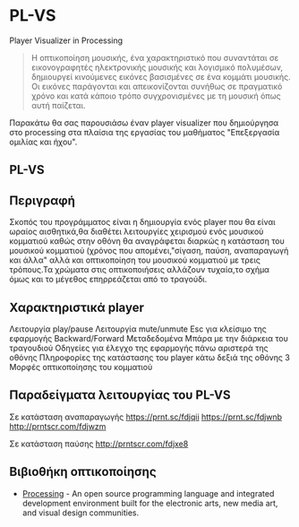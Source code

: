 # PL-VS
Player Visualizer in Processing


> Η οπτικοποίηση μουσικής, ένα χαρακτηριστικό που συναντάται σε εικονογραφητές ηλεκτρονικής μουσικής και λογισμικό πολυμέσων, δημιουργεί κινούμενες εικόνες βασισμένες σε ένα κομμάτι μουσικής. Οι εικόνες παράγονται και απεικονίζονται συνήθως σε πραγματικό χρόνο και κατά κάποιο τρόπο συγχρονισμένες με τη μουσική όπως αυτή παίζεται.

Παρακάτω θα σας παρουσιάσω έναν player visualizer που δημιούργησα στο processing στα πλαίσια της εργασίας του μαθήματος "Επεξεργασία ομιλίας και ήχου".



##                                                        PL-VS

## Περιγραφή
Σκοπός του προγράμματος είναι η δημιουργία ενός player που θα είναι ωραίος αισθητικά,θα διαθέτει λειτουργίες χειρισμού ενός μουσικού κομματιού καθώς στην οθόνη θα αναγράφεται διαρκώς η κατάσταση του μουσικού κομματιού (χρόνος που απομένει,"σίγαση, παύση, αναπαραγωγή και άλλα" αλλά και οπτικοποίηση του μουσικού κομματιού με τρεις τρόπους.Τα χρώματα στις οπτικοποιήσεις αλλάζουν τυχαία,το σχήμα όμως και το μέγεθος επηρρεάζεται από το τραγούδι.

## Χαρακτηριστικά player
Λειτουργία play/pause
Λειτουργία mute/unmute
Esc για κλείσιμο της εφαρμογής
Backward/Forward
Μεταδεδομένα
Μπάρα με την διάρκεια του τραγουδιού
Οδηγείες για έλεγχο της εφαρμογής πάνω αριστερά της οθόνης
Πληροφορίες της κατάστασης του player κάτω δεξιά της οθόνης
3 Μορφές οπτικοποίησης του κομματιού

## Παραδείγματα λειτουργίας του PL-VS 
Σε κατάσταση αναπαραγωγής
https://prnt.sc/fdjqii
https://prnt.sc/fdjwnb
http://prntscr.com/fdjwzm

Σε κατάσταση παύσης
http://prntscr.com/fdjxe8






## Βιβιοθήκη οπτικοποίησης
- [Processing](https://www.processing.org/) - An open source programming language and integrated development environment built for the electronic arts, new media art, and visual design communities.
